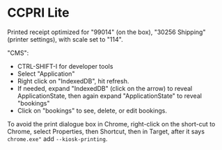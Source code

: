 # CCPRI Lite

Printed receipt optimized for "99014" (on the box), "30256 Shipping"
(printer settings), with scale set to "114".

"CMS":

* CTRL-SHIFT-I for developer tools
* Select "Application"
* Right click on "IndexedDB", hit refresh.
* If needed, expand "IndexedDB" (click on the arrow) to reveal ApplicationState, then again expand "ApplicationState" to reveal "bookings"
* Click on "bookings" to see, delete, or edit bookings.

To avoid the print dialogue box in Chrome, right-click on the short-cut to Chrome, select Properties, then Shortcut, then in Target, after it says `chrome.exe"` add `--kiosk-printing`.
